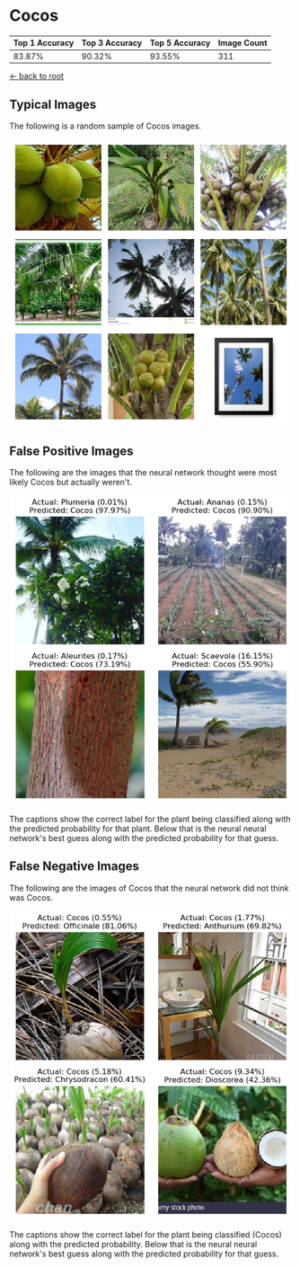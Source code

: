
# Cocos

| Top 1 Accuracy | Top 3 Accuracy | Top 5 Accuracy | Image Count | 
| --- | --- | --- | --- |
| 83.87% | 90.32% | 93.55% | 311 | 

[← back to root](https://github.com/HACC2018/ohia.ai#results)

## Typical Images
The following is a random sample of Cocos images.
<p align="center"> <img src="../../../figures/typical/Cocos.png?raw=true"> </p>

## False Positive Images
The following are the images that the neural network thought were most likely Cocos but actually weren't.  
<p align="center"> <img src="../../../figures/false_positives/Cocos.png?raw=true"> </p>
The captions show the correct label for the plant being classified along with the predicted probability for that plant.  Below that is the neural neural network's best guess along with the predicted probability for that guess.

## False Negative Images
The following are the images of Cocos that the neural network did not think was Cocos.  
<p align="center"> <img src="../../../figures/false_negatives/Cocos.png?raw=true"> </p>
The captions show the correct label for the plant being classified (Cocos) along with the predicted probability.  Below that is the neural neural network's best guess along with the predicted probability for that guess.
